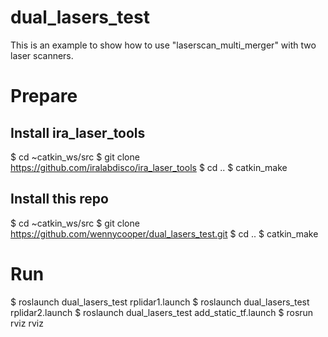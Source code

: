 # dual_lasers_test
This is an example to show how to use "laserscan_multi_merger" with two laser scanners.

# Prepare
## Install ira_laser_tools
$ cd ~catkin_ws/src
$ git clone  https://github.com/iralabdisco/ira_laser_tools
$ cd ..
$ catkin_make
## Install this repo
$ cd ~catkin_ws/src
$ git clone https://github.com/wennycooper/dual_lasers_test.git
$ cd ..
$ catkin_make

# Run
$ roslaunch dual_lasers_test rplidar1.launch
$ roslaunch dual_lasers_test rplidar2.launch
$ roslaunch dual_lasers_test add_static_tf.launch
$ rosrun rviz rviz

